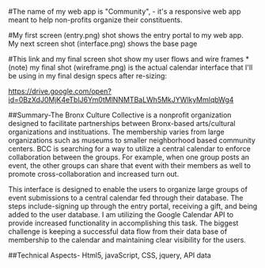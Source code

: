 #The name of my web app is "Community", - it's a responsive web app meant to help non-profits  organize their constituents. 


#My first screen (entry.png) shot shows the entry portal to my web app.  
My next screen shot (interface.png) shows the base page 

#This link and my final screen shot show my user flows and wire frames *(note) my final shot (wireframe.png) is the actual calendar interface that I'll be using in my final design specs after re-sizing:

https://drive.google.com/open?id=0BzXdJ0MjK4eTblJ6Ym0tMlNNMTBaLWh5MkJYWlkyMmlqbWg4


##Summary-The Bronx Culture Collective is a nonprofit organization designed to facilitate partnerships between Bronx-based arts/cultural organizations and instituations. The membership varies from large organizations such as museums to smaller neighborhood based community centers. BCC is searching for a way to utilize a central calendar to enforce collaboration between the groups. For example, when one group posts an event, the other groups can share that event with their members as well to promote cross-collaboration and increased turn out.  

This interface is designed to enable the users to organize large groups of event submissions to a central calendar fed through their database. The steps include-signing up through the entry portal, receiving a gift, and being added to the user database. I am utilizing the Google Calendar API to provide increased functionality in accomplishing this task. The biggest challenge is keeping a successful data flow from their data base of membership to the calendar and maintaining clear visibility for the users. 


##Technical Aspects- Html5, javaScript, CSS, jquery, API data

